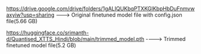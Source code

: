 https://drive.google.com/drive/folders/1gALIQUKbqPTXKGlKbpHbDuFnmvwaxyiw?usp=sharing ---> Original finetuned model file with config.json file(5.66 GB)

https://huggingface.co/srimanth-d/Quantised_XTTS_Hindi/blob/main/trimmed_model.pth  ----> Trimmed finetuned model file(5.2 GB)
